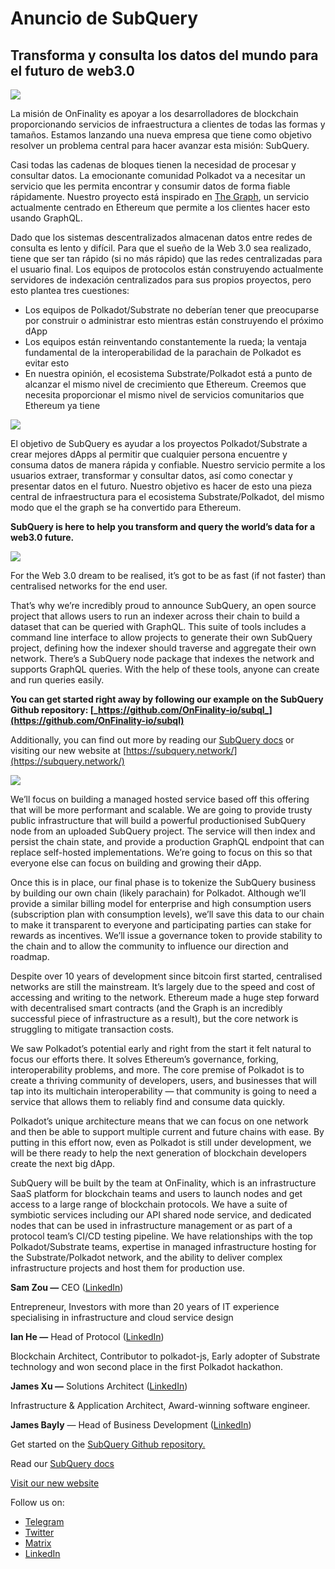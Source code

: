 # Anuncio de SubQuery

## Transforma y consulta los datos del mundo para el futuro de web3.0

![](https://miro.medium.com/max/1400/1*J5u22qNxndcuCrFJ1mfGqg.png)

La misión de OnFinality es apoyar a los desarrolladores de blockchain proporcionando servicios de infraestructura a clientes de todas las formas y tamaños. Estamos lanzando una nueva empresa que tiene como objetivo resolver un problema central para hacer avanzar esta misión: SubQuery.

Casi todas las cadenas de bloques tienen la necesidad de procesar y consultar datos. La emocionante comunidad Polkadot va a necesitar un servicio que les permita encontrar y consumir datos de forma fiable rápidamente. Nuestro proyecto está inspirado en [The Graph](https://thegraph.com/), un servicio actualmente centrado en Ethereum que permite a los clientes hacer esto usando GraphQL.

Dado que los sistemas descentralizados almacenan datos entre redes de consulta es lento y difícil. Para que el sueño de la Web 3.0 sea realizado, tiene que ser tan rápido (si no más rápido) que las redes centralizadas para el usuario final. Los equipos de protocolos están construyendo actualmente servidores de indexación centralizados para sus propios proyectos, pero esto plantea tres cuestiones:

- Los equipos de Polkadot/Substrate no deberían tener que preocuparse por construir o administrar esto mientras están construyendo el próximo dApp
- Los equipos están reinventando constantemente la rueda; la ventaja fundamental de la interoperabilidad de la parachain de Polkadot es evitar esto
- En nuestra opinión, el ecosistema Substrate/Polkadot está a punto de alcanzar el mismo nivel de crecimiento que Ethereum. Creemos que necesita proporcionar el mismo nivel de servicios comunitarios que Ethereum ya tiene

![](https://miro.medium.com/max/1400/1*l4b4BXWkczVDaHyv30lLQQ.png)

El objetivo de SubQuery es ayudar a los proyectos Polkadot/Substrate a crear mejores dApps al permitir que cualquier persona encuentre y consuma datos de manera rápida y confiable. Nuestro servicio permite a los usuarios extraer, transformar y consultar datos, así como conectar y presentar datos en el futuro. Nuestro objetivo es hacer de esto una pieza central de infraestructura para el ecosistema Substrate/Polkadot, del mismo modo que el the graph se ha convertido para Ethereum.

**SubQuery is here to help you transform and query the world’s data for a web3.0 future.**

![](https://miro.medium.com/max/1000/1*IHstJG-hBwQzicLdWkGR5w.png)

For the Web 3.0 dream to be realised, it’s got to be as fast (if not faster) than centralised networks for the end user.

That’s why we’re incredibly proud to announce SubQuery, an open source project that allows users to run an indexer across their chain to build a dataset that can be queried with GraphQL. This suite of tools includes a command line interface to allow projects to generate their own SubQuery project, defining how the indexer should traverse and aggregate their own network. There’s a SubQuery node package that indexes the network and supports GraphQL queries. With the help of these tools, anyone can create and run queries easily.

**You can get started right away by following our example on the SubQuery Github repository: [_https://github.com/OnFinality-io/subql_](https://github.com/OnFinality-io/subql)**

Additionally, you can find out more by reading our [SubQuery docs](https://doc.subquery.network/) or visiting our new website at [https://subquery.network/](https://subquery.network/)

![](https://miro.medium.com/max/1000/1*3oA1Hvns1vrImTsmowO_Jw.png)

We’ll focus on building a managed hosted service based off this offering that will be more performant and scalable. We are going to provide trusty public infrastructure that will build a powerful productionised SubQuery node from an uploaded SubQuery project. The service will then index and persist the chain state, and provide a production GraphQL endpoint that can replace self-hosted implementations. We’re going to focus on this so that everyone else can focus on building and growing their dApp.

Once this is in place, our final phase is to tokenize the SubQuery business by building our own chain (likely parachain) for Polkadot. Although we’ll provide a similar billing model for enterprise and high consumption users (subscription plan with consumption levels), we’ll save this data to our chain to make it transparent to everyone and participating parties can stake for rewards as incentives. We’ll issue a governance token to provide stability to the chain and to allow the community to influence our direction and roadmap.

Despite over 10 years of development since bitcoin first started, centralised networks are still the mainstream. It’s largely due to the speed and cost of accessing and writing to the network. Ethereum made a huge step forward with decentralised smart contracts (and the Graph is an incredibly successful piece of infrastructure as a result), but the core network is struggling to mitigate transaction costs.

We saw Polkadot’s potential early and right from the start it felt natural to focus our efforts there. It solves Ethereum’s governance, forking, interoperability problems, and more. The core premise of Polkadot is to create a thriving community of developers, users, and businesses that will tap into its multichain interoperability — that community is going to need a service that allows them to reliably find and consume data quickly.

Polkadot’s unique architecture means that we can focus on one network and then be able to support multiple current and future chains with ease. By putting in this effort now, even as Polkadot is still under development, we will be there ready to help the next generation of blockchain developers create the next big dApp.

SubQuery will be built by the team at OnFinality, which is an infrastructure SaaS platform for blockchain teams and users to launch nodes and get access to a large range of blockchain protocols. We have a suite of symbiotic services including our API shared node service, and dedicated nodes that can be used in infrastructure management or as part of a protocol team’s CI/CD testing pipeline. We have relationships with the top Polkadot/Substrate teams, expertise in managed infrastructure hosting for the Substrate/Polkadot network, and the ability to deliver complex infrastructure projects and host them for production use.

**Sam Zou —** CEO ([LinkedIn](https://www.linkedin.com/in/sam-zou-5b8169a/))

Entrepreneur, Investors with more than 20 years of IT experience specialising in infrastructure and cloud service design

**Ian He —** Head of Protocol ([LinkedIn](https://www.linkedin.com/in/yin-he-7a266345/))

Blockchain Architect, Contributor to polkadot-js, Early adopter of Substrate technology and won second place in the first Polkadot hackathon.

**James Xu —** Solutions Architect ([LinkedIn](https://www.linkedin.com/in/zhexu/))

Infrastructure & Application Architect, Award-winning software engineer.

**James Bayly** — Head of Business Development ([LinkedIn](https://www.linkedin.com/in/james-bayly/))

Get started on the [SubQuery Github repository.](https://github.com/OnFinality-io/subql)

Read our [SubQuery docs](https://doc.subquery.network/)

[Visit our new website](https://subquery.network/)

Follow us on:

- [Telegram](https://t.me/subquerynetwork)
- [Twitter](https://twitter.com/subquerynetwork)
- [Matrix](https://matrix.to/#/%23subquery:matrix.org)
- [LinkedIn](https://www.linkedin.com/company/subquery)
